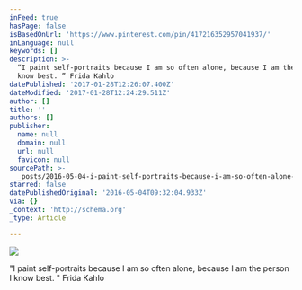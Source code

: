 ```yaml
---
inFeed: true
hasPage: false
isBasedOnUrl: 'https://www.pinterest.com/pin/417216352957041937/'
inLanguage: null
keywords: []
description: >-
  “I paint self-portraits because I am so often alone, because I am the person I
  know best. ” Frida Kahlo
datePublished: '2017-01-28T12:26:07.400Z'
dateModified: '2017-01-28T12:24:29.511Z'
author: []
title: ''
authors: []
publisher:
  name: null
  domain: null
  url: null
  favicon: null
sourcePath: >-
  _posts/2016-05-04-i-paint-self-portraits-because-i-am-so-often-alone-because.md
starred: false
datePublishedOriginal: '2016-05-04T09:32:04.933Z'
via: {}
_context: 'http://schema.org'
_type: Article

---
```

![](https://s-media-cache-ak0.pinimg.com/564x/c4/a7/5a/c4a75ac2a401148ab492272707563a06.jpg)

"I paint self-portraits because I am so often alone, because I am the person I know best. " Frida Kahlo